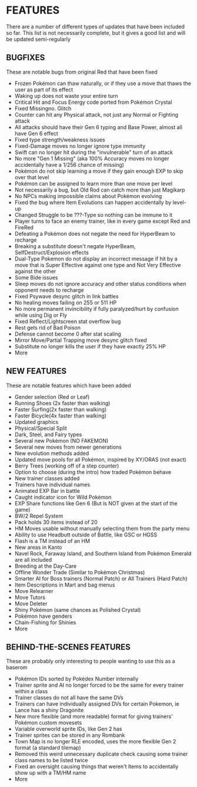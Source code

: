 # FEATURES
There are a number of different types of updates that have been included so far.
This list is not necessarily complete, but it gives a good list and will be updated semi-regularly

## BUGFIXES
These are notable bugs from original Red that have been fixed

* Frozen Pokémon can thaw naturally, or if they use a move that thaws the user as part of its effect
* Waking up does not waste your entire turn
* Critical Hit and Focus Energy code ported from Pokémon Crystal
* Fixed Missingno. Glitch
* Counter can hit any Physical attack, not just any Normal or Fighting attack
* All attacks should have their Gen 6 typing and Base Power, almost all have Gen 6 effect
* Fixed type strength/weakness issues
* Fixed-Damage moves no longer ignore type immunity
* Swift can no longer hit during the "invulnerable" turn of an attack
* No more "Gen 1 Missing" (aka 100% Accuracy moves no longer accidentally have a 1/256 chance of missing)
* Pokémon do not skip learning a move if they gain enough EXP to skip over that level
* Pokémon can be assigned to learn more than one move per level
* Not necessarily a bug, but Old Rod can catch more than just Magikarp
* No NPCs making impossible claims about Pokémon evolving
* Fixed the bug where Item Evolutions can happen accidentally by level-up
* Changed Struggle to be ???-Type so nothing can be immune to it
* Player turns to face an enemy trainer, like in every game except Red and FireRed
* Defeating a Pokémon does not negate the need for HyperBeam to recharge
* Breaking a substitute doesn't negate HyperBeam, SelfDestruct/Explosion effects
* Dual-Type Pokemon do not display an incorrect message if hit by a move that is Super Effective against one type and Not Very Effective against the other
* Some Bide issues
* Sleep moves do not ignore accuracy and other status conditions when opponent needs to recharge
* Fixed Psywave desync glitch in link battles
* No healing moves failing on 255 or 511 HP
* No more permanent invincibility if fully paralyzed/hurt by confusion while using Dig or Fly
* Fixed Reflect/Lightscreen stat overflow bug
* Rest gets rid of Bad Poison
* Defense cannot become 0 after stat scaling
* Mirror Move/Partial Trapping move desync glitch fixed
* Substitute no longer kills the user if they have exactly 25% HP
* More


## NEW FEATURES
These are notable features which have been added

* Gender selection (Red or Leaf)
* Running Shoes (2x faster than walking)
* Faster Surfing(2x faster than walking)
* Faster Bicycle(4x faster than walking)
* Updated graphics
* Physical/Special Split
* Dark, Steel, and Fairy types
* Several new Pokémon (NO FAKEMON)
* Several new moves from newer generations
* New evolution methods added
* Updated move pools for all Pokémon, inspired by XY/ORAS (not exact)
* Berry Trees (working off of a step counter)
* Option to choose (during the intro) how traded Pokémon behave
* New trainer classes added
* Trainers have individual names
* Animated EXP Bar in battle
* Caught indicator icon for Wild Pokémon
* EXP Share functions like Gen 6 (But is NOT given at the start of the game)
* BW/2 Repel System
* Pack holds 30 items instead of 20
* HM Moves usable without manually selecting them from the party menu
* Ability to use Headbutt outside of Battle, like GSC or HGSS
* Flash is a TM instead of an HM
* New areas in Kanto
* Navel Rock, Faraway Island, and Southern Island from Pokémon Emerald are all included
* Breeding at the Day-Care
* Offline Wonder Trade (Similar to Pokémon Christmas)
* Smarter AI for Boss trainers (Normal Patch) or All Trainers (Hard Patch)
* Item Descriptions in Mart and bag menus
* Move Relearner
* Move Tutors
* Move Deleter
* Shiny Pokémon (same chances as Polished Crystal)
* Pokémon have genders
* Chain-Fishing for Shinies
* More


## BEHIND-THE-SCENES FEATURES
These are probably only interesting to people wanting to use this as a baserom

* Pokémon IDs sorted by Pokédex Number internally
* Trainer sprite and AI no longer forced to be the same for every trainer within a class
* Trainer classes do not all have the same DVs
* Trainers can have individually assigned DVs for certain Pokemon, ie Lance has a shiny Dragonite
* New more flexible (and more readable) format for giving trainers' Pokémon custom movesets
* Variable overworld sprite IDs, like Gen 2 has
* Trainer sprites can be stored in any Rombank
* Town Map is no longer RLE encoded, uses the more flexible Gen 2 format (a standard tilemap)
* Removed this weird unnecessary duplicate check causing some trainer class names to be listed twice
* Fixed an oversight causing things that weren't Items to accidentally show up with a TM/HM name 
* More
